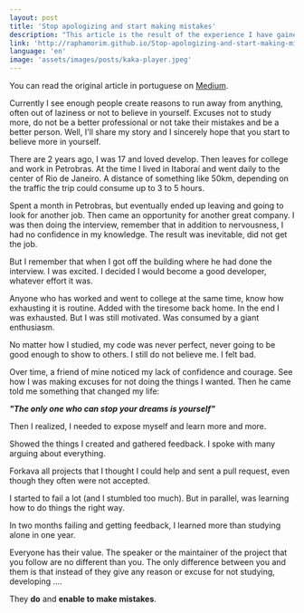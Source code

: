 ```yaml
---
layout: post
title: 'Stop apologizing and start making mistakes'
description: "This article is the result of the experience I have gained performing consulting and observing the attitude of many developers."
link: 'http://raphamorim.github.io/Stop-apologizing-and-start-making-mistakes'
language: 'en'
image: 'assets/images/posts/kaka-player.jpeg'
---
```


You can read the original article in portuguese on [Medium](https://medium.com/@raphamorim/pare-de-dar-desculpas-e-aprenda-a-errar-ad17bbebb8a2).

<!-- more -->

Currently I see enough people create reasons to run away from anything, often out of laziness or not to believe in yourself. Excuses not to study more, do not be a better professional or not take their mistakes and be a better person. Well, I'll share my story and I sincerely hope that you start to believe more in yourself.

There are 2 years ago, I was 17 and loved develop. Then leaves for college and work in Petrobras. At the time I lived in Itaboraí and went daily to the center of Rio de Janeiro. A distance of something like 50km, depending on the traffic the trip could consume up to 3 to 5 hours.

Spent a month in Petrobras, but eventually ended up leaving and going to look for another job. Then came an opportunity for another great company. I was then doing the interview, remember that in addition to nervousness, I had no confidence in my knowledge. The result was inevitable, did not get the job.

But I remember that when I got off the building where he had done the interview. I was excited. I decided I would become a good developer, whatever effort it was.

Anyone who has worked and went to college at the same time, know how exhausting it is routine. Added with the tiresome back home. In the end I was exhausted. But I was still motivated. Was consumed by a giant enthusiasm.

No matter how I studied, my code was never perfect, never going to be good enough to show to others. I still do not believe me. I felt bad.

Over time, a friend of mine noticed my lack of confidence and courage. See how I was making excuses for not doing the things I wanted. Then he came told me something that changed my life:

<strong><em>"The only one who can stop your dreams is yourself"</em></strong>

Then I realized, I needed to expose myself and learn more and more.

Showed the things I created and gathered feedback. I spoke with many arguing about everything.

Forkava all projects that I thought I could help and sent a pull request, even though they often were not accepted.

I started to fail a lot (and I stumbled too much). But in parallel, was learning how to do things the right way.

In two months failing and getting feedback, I learned more than studying alone in one year.

Everyone has their value. The speaker or the maintainer of the project that you follow are no different than you. The only difference between you and them is that instead of they give any reason or excuse for not studying, developing ....

They **do** and **enable to make mistakes**.